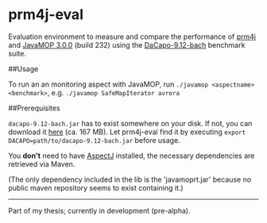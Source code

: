 # prm4j-eval

Evaluation environment to measure and compare the performance of [prm4j][1] and [JavaMOP 3.0.0][2] (build 232) using the [DaCapo-9.12-bach][3] benchmark suite.

##Usage

To run an an monitoring aspect with JavaMOP, run `./javamop <aspectname> <benchmark>`, e.g. `./javamop SafeMapIterator avrora`

##Prerequisites

 `dacapo-9.12-bach.jar` has to exist somewhere on your disk. If not, you can download it [here][4] (ca. 167 MB). 
  Let prm4j-eval find it by executing `export DACAPO=path/to/dacapo-9.12-bach.jar` before usage.

  You **don't** need to have [AspectJ][5] installed, the necessary dependencies are retrieved via Maven.

  (The only dependency included in the lib is the 'javamoprt.jar' because no public maven repository seems to exist containing it.)

---

Part of my thesis; currently in development (pre-alpha).


  [1]: http://dacapobench.org
  [2]: http://fsl.cs.uiuc.edu/index.php/Special:JavaMOP3
  [3]: http://dacapobench.org
  [4]: http://sourceforge.net/projects/dacapobench/files/9.12-bach/dacapo-9.12-bach.jar/download
  [5]: http://www.eclipse.org/aspectj